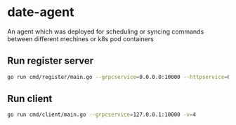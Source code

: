 # date-agent
An agent which was deployed for scheduling or syncing commands between different mechines or k8s pod containers

## Run register server
```sh
go run cmd/register/main.go --grpcservice=0.0.0.0:10000 --httpservice=0.0.0.0:10001 -v=4
```

## Run client
```sh
go run cmd/client/main.go --grpcservice=127.0.0.1:10000 -v=4
```
